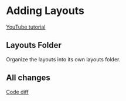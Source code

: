 # Adding Layouts

[YouTube tutorial](https://youtu.be/LDB4uaJ87e0?t=5076)

## Layouts Folder

Organize the layouts into its own layouts folder.

## All changes

[Code diff](#TODO)